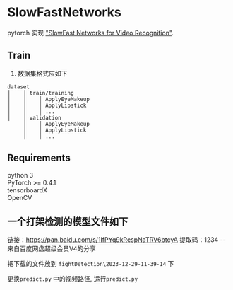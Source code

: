 # SlowFastNetworks
pytorch 实现 ["SlowFast Networks for Video Recognition"](https://arxiv.org/abs/1812.03982).
## Train
1. 数据集格式应如下  
```
dataset
│    │ train/training  
│    │    │ ApplyEyeMakeup  
│    │    │ ApplyLipstick  
│    │    │ ...  
│    │ validation  
     │    │ ApplyEyeMakeup  
     │    │ ApplyLipstick  
     │    │ ...   
```


## Requirements
python 3  
PyTorch >= 0.4.1  
tensorboardX  
OpenCV  

## 一个打架检测的模型文件如下
链接：https://pan.baidu.com/s/1IfPYq9kRespNaTRV6btcyA 
提取码：1234 
--来自百度网盘超级会员V4的分享

把下载的文件放到 `fightDetection\2023-12-29-11-39-14`
下

更换`predict.py` 中的视频路径,
运行`predict.py` 